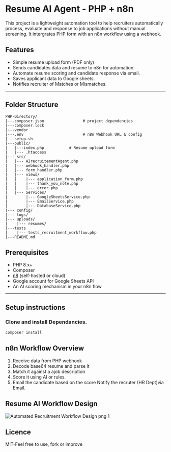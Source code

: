 # Resume AI Agent - PHP + n8n
This project is a lightweight automation tool to help recruiters automatically process, evaluate and response to job applications without manual screening. 
It intergrates PHP form with an n8n workflow using a webhook.

## Features
- Simple resume upload form (PDF only)
- Sends candidates data and resume to n8n for automation.
- Automate resume scoring and candidate response via email.
- Saves applicant data to Google sheets.
- Notifies recruiter of Matches or Mismatches.

---

## Folder Structure
```resume-ai-agent/
PHP-Directory/
|---composer.json                 # project dependencies
|---composer.lock
|---vendor
|---.env                          # n8n Webhook URL & config
|---setup.sh
|---public/
|   |---index.php           # Resume upload form
|   |--- .htaccess
|--- src/
|   |--- AIrecruitementAgent.php
|   |--- webhook_handler.php
|   |--- form_handler.php 
|   |--- views/
|   |    |--- application_form.php
|   |    |--- thank_you_note.php
|   |    |--- error.php
|   |--- Services/
|        |--- GoogleSheetsService.php
|        |--- EmailService.php
|        |--- DatabaseService.php
|--- config/
|--- logs/
|--- uploads/
|    |--- resumes/
|---tests
|    |--- tests_recruitment_workflow.php
|---README.md
```

## Prerequisites
- PHP 8.x+
- Composer
- [n8](https://n8n.io) (self-hosted or cloud)
- Google account for Google Sheets API
- An AI scoring mechanism in your n8n flow
---

## Setup instructions
### Clone and install Dependancies.
```bash
composer install
```
## n8n Workflow Overview
1. Receive data from PHP webhook
2. Decode base64 resume and parse it
3. Match it against a ajob description
4. Score it using AI or rules.
5. Email the candidate based on the score
Notify the recruter (HR Dept)via Email.

## Resume AI Workflow Design
![Automated Recruitment Workflow Design png 1](https://github.com/user-attachments/assets/2d36dd8f-7c0b-4fa4-927e-71bf0898d117)

## Licence
MIT-Feel free to use, fork or improve
